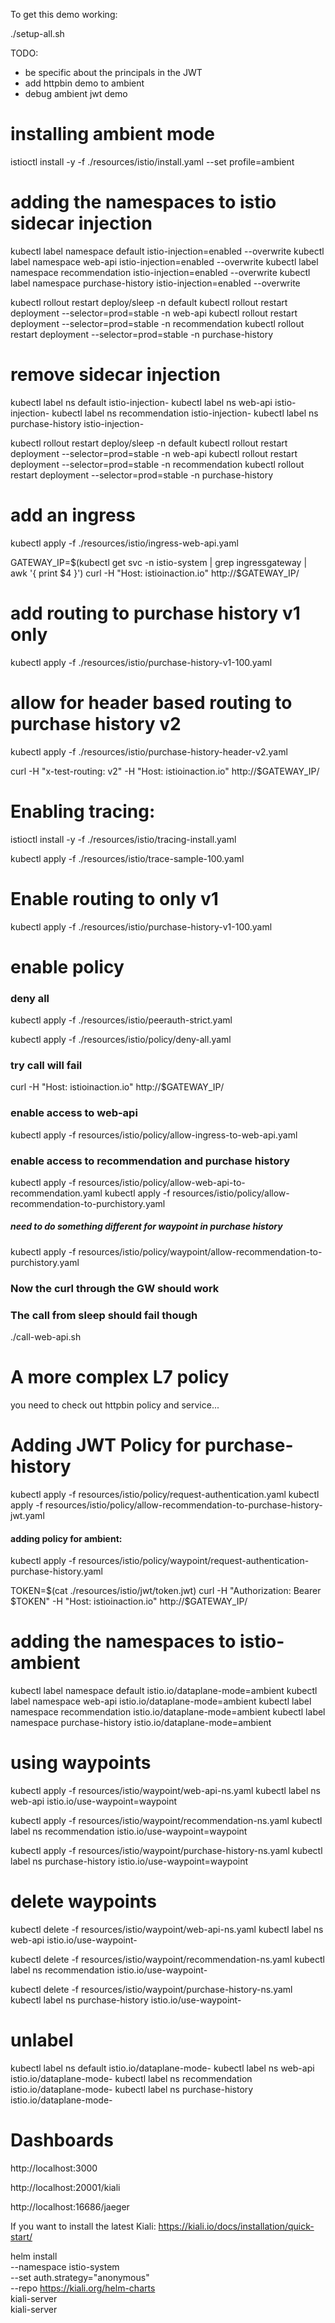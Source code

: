 To get this demo working:

./setup-all.sh


TODO: 
- be specific about the principals in the JWT
- add httpbin demo to ambient
- debug ambient jwt demo

# installing ambient mode
istioctl install -y -f ./resources/istio/install.yaml --set profile=ambient



# adding the namespaces to istio sidecar injection
kubectl label namespace default istio-injection=enabled --overwrite
kubectl label namespace web-api istio-injection=enabled --overwrite
kubectl label namespace recommendation istio-injection=enabled --overwrite
kubectl label namespace purchase-history istio-injection=enabled --overwrite

kubectl rollout restart deploy/sleep -n default
kubectl rollout restart deployment --selector=prod=stable -n web-api
kubectl rollout restart deployment --selector=prod=stable -n recommendation
kubectl rollout restart deployment --selector=prod=stable -n purchase-history

# remove sidecar injection

kubectl label ns default istio-injection-
kubectl label ns web-api istio-injection-
kubectl label ns recommendation istio-injection-
kubectl label ns purchase-history istio-injection-


kubectl rollout restart deploy/sleep -n default
kubectl rollout restart deployment --selector=prod=stable -n web-api
kubectl rollout restart deployment --selector=prod=stable -n recommendation
kubectl rollout restart deployment --selector=prod=stable -n purchase-history


# add an ingress 
kubectl apply -f ./resources/istio/ingress-web-api.yaml 

GATEWAY_IP=$(kubectl get svc -n istio-system | grep ingressgateway | awk '{ print $4 }')
curl -H "Host: istioinaction.io" http://$GATEWAY_IP/


# add routing to purchase history v1 only
kubectl apply -f ./resources/istio/purchase-history-v1-100.yaml

# allow for header based routing to purchase history v2 
kubectl apply -f ./resources/istio/purchase-history-header-v2.yaml

curl -H "x-test-routing: v2"  -H "Host: istioinaction.io" http://$GATEWAY_IP/


# Enabling tracing:
istioctl install -y -f ./resources/istio/tracing-install.yaml 

kubectl apply -f ./resources/istio/trace-sample-100.yaml 

# Enable routing to only v1
kubectl apply -f ./resources/istio/purchase-history-v1-100.yaml 

# enable policy

### deny all
kubectl apply -f ./resources/istio/peerauth-strict.yaml

kubectl apply -f ./resources/istio/policy/deny-all.yaml 

### try call will fail
curl -H "Host: istioinaction.io" http://$GATEWAY_IP/

### enable access to web-api
kubectl apply -f resources/istio/policy/allow-ingress-to-web-api.yaml 

### enable access to recommendation and purchase history
kubectl apply -f resources/istio/policy/allow-web-api-to-recommendation.yaml 
kubectl apply -f resources/istio/policy/allow-recommendation-to-purchistory.yaml 

##### need to do something different for waypoint in purchase history
kubectl apply -f resources/istio/policy/waypoint/allow-recommendation-to-purchistory.yaml 

### Now the curl through the GW should work
### The call from sleep should fail though
./call-web-api.sh 

# A more complex L7 policy
you need to check out httpbin policy and service...

# Adding JWT Policy for purchase-history
kubectl apply -f resources/istio/policy/request-authentication.yaml 
kubectl apply -f resources/istio/policy/allow-recommendation-to-purchase-history-jwt.yaml 


#### adding policy for ambient:
kubectl apply -f resources/istio/policy/waypoint/request-authentication-purchase-history.yaml



TOKEN=$(cat ./resources/istio/jwt/token.jwt)
curl -H "Authorization: Bearer $TOKEN" -H "Host: istioinaction.io" http://$GATEWAY_IP/

# adding the namespaces to istio-ambient
kubectl label namespace default istio.io/dataplane-mode=ambient
kubectl label namespace web-api istio.io/dataplane-mode=ambient
kubectl label namespace recommendation istio.io/dataplane-mode=ambient
kubectl label namespace purchase-history istio.io/dataplane-mode=ambient

# using waypoints
kubectl apply -f resources/istio/waypoint/web-api-ns.yaml
kubectl label ns web-api istio.io/use-waypoint=waypoint

kubectl apply -f resources/istio/waypoint/recommendation-ns.yaml
kubectl label ns recommendation istio.io/use-waypoint=waypoint

kubectl apply -f resources/istio/waypoint/purchase-history-ns.yaml
kubectl label ns purchase-history istio.io/use-waypoint=waypoint

# delete waypoints
kubectl delete -f resources/istio/waypoint/web-api-ns.yaml
kubectl label ns web-api istio.io/use-waypoint-

kubectl delete -f resources/istio/waypoint/recommendation-ns.yaml
kubectl label ns recommendation istio.io/use-waypoint-

kubectl delete -f resources/istio/waypoint/purchase-history-ns.yaml
kubectl label ns purchase-history istio.io/use-waypoint-

# unlabel
kubectl label ns default istio.io/dataplane-mode-
kubectl label ns web-api istio.io/dataplane-mode-
kubectl label ns recommendation istio.io/dataplane-mode-
kubectl label ns purchase-history istio.io/dataplane-mode-






# Dashboards
http://localhost:3000

http://localhost:20001/kiali

http://localhost:16686/jaeger


If you want to install the latest Kiali:
https://kiali.io/docs/installation/quick-start/


helm install \
  --namespace istio-system \
  --set auth.strategy="anonymous" \
  --repo https://kiali.org/helm-charts \
  kiali-server \
  kiali-server
